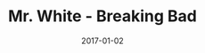 ---
path: /assets/img/artwork/mr_white.jpg
title: Mr. White - Breaking Bad
date: 2017-01-02
tags: 
  - pencil
---